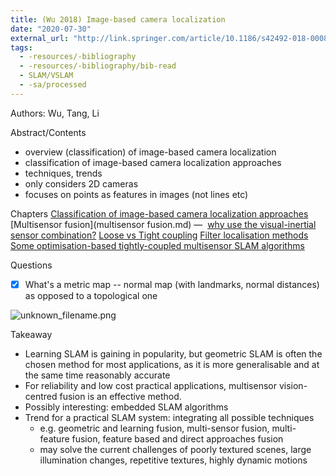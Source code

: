 ```yaml
---
title: (Wu 2018) Image-based camera localization
date: "2020-07-30"
external_url: "http://link.springer.com/article/10.1186/s42492-018-0008-z"
tags:
  - -resources/-bibliography
  - -resources/-bibliography/bib-read
  - SLAM/VSLAM
  - -sa/processed
---
```


Authors: Wu, Tang, Li

Abstract/Contents

*   overview (classification) of image-based camera localization
*   classification of image-based camera localization approaches
*   techniques, trends
*   only considers 2D cameras
*   focuses on points as features in images (not lines etc)

Chapters
[Classification of image-based camera localization approaches](classification-of-image-based-camera-localization-approaches.md)
[Multisensor fusion](multisensor fusion.md) —  [why use the visual-inertial sensor combination?](why-use-the-visual-inertial-sensor-combination_.md)
[Loose vs Tight coupling](loose-vs-tight-coupling.md)
[Filter localisation methods](filter-localisation-methods.md)
[Some optimisation-based tightly-coupled multisensor SLAM algorithms](some-optimisation-based-tightly-coupled-multisensor-slam-algorithms.md)

Questions

*   [x] What's a metric map -- normal map (with landmarks, normal distances) as opposed to a topological one

![unknown_filename.png](./_resources/[Wu_2018]_Image-based_camera_localization__an_overview.resources/unknown_filename.png)

Takeaway

*   Learning SLAM is gaining in popularity, but geometric SLAM is often the chosen method for most applications, as it is more generalisable and at the same time reasonably accurate
*   For reliability and low cost practical applications, multisensor vision-centred fusion is an effective method.
*   Possibly interesting: embedded SLAM algorithms
*   Trend for a practical SLAM system: integrating all possible techniques
    *   e.g. geometric and learning fusion, multi-sensor fusion, multi-feature fusion, feature based and direct approaches fusion
    *   may solve the current challenges of poorly textured scenes, large illumination changes, repetitive textures, highly dynamic motions

